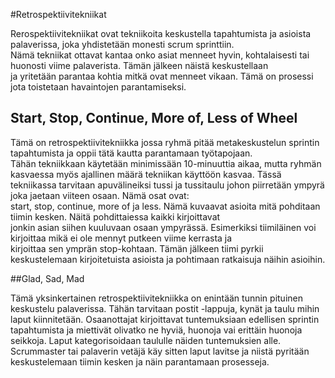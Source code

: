 #Retrospektiivitekniikat

Rerospektiivitekniikat ovat tekniikoita keskustella tapahtumista ja asioista palaverissa, joka yhdistetään monesti scrum sprinttiin.  
Nämä tekniikat ottavat kantaa onko asiat menneet hyvin, kohtalaisesti tai huonosti viime palaverista. Tämän jälkeen näistä keskustellaan  
ja yritetään parantaa kohtia mitkä ovat menneet vikaan. Tämä on prosessi jota toistetaan havaintojen parantamiseksi.

## Start, Stop, Continue, More of, Less of Wheel

Tämä on retrospektiivitekniikka jossa ryhmä pitää metakeskustelun sprintin tapahtumista ja oppii tätä kautta parantamaan työtapojaan.  
Tähän tekniikkaan käytetään minimissään 10-minuuttia aikaa, mutta ryhmän kasvaessa myös ajallinen määrä tekniikan käyttöön kasvaa.
Tässä tekniikassa tarvitaan apuvälineiksi tussi ja tussitaulu johon piirretään ympyrä joka jaetaan viiteen osaan. Nämä osat ovat:  
start, stop, continue, more of ja less. Nämä kuvaavat asioita mitä pohditaan tiimin kesken. Näitä pohdittaiessa kaikki kirjoittavat  
jonkin asian siihen kuuluvaan osaan ympyrässä. Esimerkiksi tiimiläinen voi kirjoittaa mikä ei ole mennyt putkeen viime kerrasta ja  
kirjoittaa sen ymprän stop-kohtaan. Tämän jälkeen tiimi pyrkii keskustelemaan kirjoitetuista asioista ja pohtimaan ratkaisuja näihin asioihin.

##Glad, Sad, Mad

Tämä yksinkertainen retrospektiivitekniikka on enintään tunnin pituinen keskustelu palaverissa. Tähän tarvitaan postit -lappuja, kynät ja taulu mihin  
laput kiinnitetään. Osaanottajat kirjoittavat tuntemuksiaan edellisen sprintin tapahtumista ja miettivät olivatko ne hyviä, huonoja vai erittäin huonoja  
seikkoja. Laput kategorisoidaan taululle näiden tuntemuksien alle. Scrummaster tai palaverin vetäjä käy sitten laput lavitse ja niistä pyritään  
keskustelemaan tiimin kesken ja näin parantamaan prosesseja.
